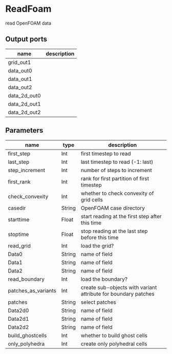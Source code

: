 ReadFoam
========
read OpenFOAM data

Output ports
------------
|name|description|
|-|-|
|grid_out1||
|data_out0||
|data_out1||
|data_out2||
|data_2d_out0||
|data_2d_out1||
|data_2d_out2||

Parameters
----------
|name|type|description|
|-|-|-|
|first_step|Int|first timestep to read|
|last_step|Int|last timestep to read (-1: last)|
|step_increment|Int|number of steps to increment|
|first_rank|Int|rank for first partition of first timestep|
|check_convexity|Int|whether to check convexity of grid cells|
|casedir|String|OpenFOAM case directory|
|starttime|Float|start reading at the first step after this time|
|stoptime|Float|stop reading at the last step before this time|
|read_grid|Int|load the grid?|
|Data0|String|name of field|
|Data1|String|name of field|
|Data2|String|name of field|
|read_boundary|Int|load the boundary?|
|patches_as_variants|Int|create sub-objects with variant attribute for boundary patches|
|patches|String|select patches|
|Data2d0|String|name of field|
|Data2d1|String|name of field|
|Data2d2|String|name of field|
|build_ghostcells|Int|whether to build ghost cells|
|only_polyhedra|Int|create only polyhedral cells|
